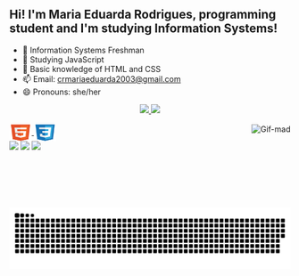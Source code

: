 ## Hi! I'm Maria Eduarda Rodrigues, programming student and I'm studying Information Systems!

- 🔭 Information Systems Freshman
- 🌱 Studying JavaScript
- 📙 Basic knowledge of HTML and CSS
- 📫 Email: crmariaeduarda2003@gmail.com
- 😄 Pronouns: she/her

<div align="center">
  <a href="https://github.com/maducr">
  <img width="45%" src="https://github-readme-stats.vercel.app/api?username=maducr&show_icons=true&theme=dracula&include_all_commits=true&count_private=true"/>
  <img width="45%" src="https://github-readme-stats.vercel.app/api/top-langs/?username=maducr&layout=compact&langs_count=7&theme=dracula"/>
</div>

<div style="display: inline_block"><br>
  <img align="center" alt="mad-HTML" height="30" width="40" src="https://raw.githubusercontent.com/devicons/devicon/master/icons/html5/html5-original.svg">
  <img align="center" alt="mad-CSS" height="30" width="40" src="https://raw.githubusercontent.com/devicons/devicon/master/icons/css3/css3-original.svg">
  <img align="right" alt="Gif-mad" height="150" src="https://cdn.discordapp.com/attachments/936426789981528095/956640054472761504/giphy.gif">
 </div>
  
<div>
  <a href="https://www.linkedin.com/in/maria-rodrigues-97a739230/" target="_blank"><img src="https://img.shields.io/badge/-LinkedIn-%230077B5?style=for-the-badge&logo=linkedin&logoColor=white" target="_blank"></a> 
  <a href="https://www.instagram.com/madducr" target="_blank"><img src="https://img.shields.io/badge/-Instagram-%23E4405F?style=for-the-badge&logo=instagram&logoColor=white" target="_blank"></a>
  <a href = "mailto:crmariaeduarda2003@gmail.com"><img src="https://img.shields.io/badge/-Gmail-%23333?style=for-the-badge&logo=gmail&logoColor=white" target="_blank"></a>   

  ![Snake animation](https://github.com/maducr/maducr/blob/output/github-contribution-grid-snake.svg)


</div>
